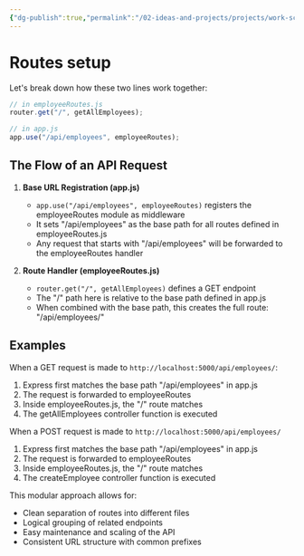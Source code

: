 ```yaml
---
{"dg-publish":true,"permalink":"/02-ideas-and-projects/projects/work-schedule-app/routes/","title":"Routes setup"}
---
```



# Routes setup

Let's break down how these two lines work together:

```javascript
// in employeeRoutes.js
router.get("/", getAllEmployees);

// in app.js
app.use("/api/employees", employeeRoutes);
```

## The Flow of an API Request

1. **Base URL Registration (app.js)**
   - `app.use("/api/employees", employeeRoutes)` registers the employeeRoutes module as middleware
   - It sets "/api/employees" as the base path for all routes defined in employeeRoutes.js
   - Any request that starts with "/api/employees" will be forwarded to the employeeRoutes handler

2. **Route Handler (employeeRoutes.js)**
   - `router.get("/", getAllEmployees)` defines a GET endpoint
   - The "/" path here is relative to the base path defined in app.js
   - When combined with the base path, this creates the full route: "/api/employees/"

## Examples

When a GET request is made to `http://localhost:5000/api/employees/`:

1. Express first matches the base path "/api/employees" in app.js
2. The request is forwarded to employeeRoutes
3. Inside employeeRoutes.js, the "/" route matches
4. The getAllEmployees controller function is executed

When a POST request is made to `http://localhost:5000/api/employees/`

1. Express first matches the base path "/api/employees" in app.js
2. The request is forwarded to employeeRoutes
3. Inside employeeRoutes.js, the "/" route matches
4. The createEmployee controller function is executed

This modular approach allows for:
- Clean separation of routes into different files
- Logical grouping of related endpoints
- Easy maintenance and scaling of the API
- Consistent URL structure with common prefixes
